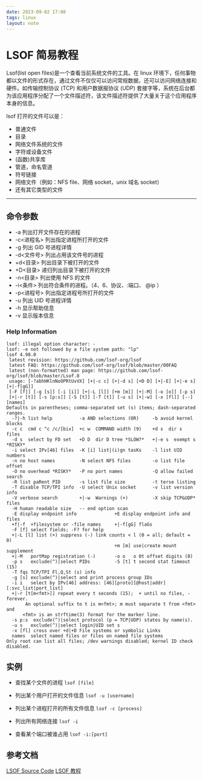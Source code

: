 ```yaml
---
date: 2023-09-02 17:08
tags: linux
layout: note
---
```


# LSOF 简易教程

Lsof(list open files)是一个查看当前系统文件的工具。在 linux 环境下，任何事物都以文件的形式存在，通过文件不仅仅可以访问常规数据，还可以访问网络连接和硬件。如传输控制协议 (TCP) 和用户数据报协议 (UDP) 套接字等，系统在后台都为该应用程序分配了一个文件描述符，该文件描述符提供了大量关于这个应用程序本身的信息。

lsof 打开的文件可以是：

- 普通文件
- 目录
- 网络文件系统的文件
- 字符或设备文件
- (函数)共享库
- 管道，命名管道
- 符号链接
- 网络文件（例如：NFS file、网络 socket，unix 域名 socket）
- 还有其它类型的文件

---

## 命令参数

- -a 列出打开文件存在的进程
- -c<进程名> 列出指定进程所打开的文件
- -g 列出 GID 号进程详情
- -d<文件号> 列出占用该文件号的进程
- +d<目录> 列出目录下被打开的文件
- +D<目录> 递归列出目录下被打开的文件
- -n<目录> 列出使用 NFS 的文件
- -i<条件> 列出符合条件的进程。（4、6、协议、:端口、 @ip ）
- -p<进程号> 列出指定进程号所打开的文件
- -u 列出 UID 号进程详情
- -h 显示帮助信息
- -v 显示版本信息

### Help Information

```shell
lsof: illegal option character: -
lsof: -e not followed by a file system path: "lp"
lsof 4.98.0
 latest revision: https://github.com/lsof-org/lsof
 latest FAQ: https://github.com/lsof-org/lsof/blob/master/00FAQ
 latest (non-formatted) man page: https://github.com/lsof-org/lsof/blob/master/Lsof.8
 usage: [-?abhHKlnNoOPRtUvVX] [+|-c c] [+|-d s] [+D D] [+|-E] [+|-e s] [+|-f[gG]]
 [-F [f]] [-g [s]] [-i [i]] [+|-L [l]] [+m [m]] [+|-M] [-o [o]] [-p s]
 [+|-r [t]] [-s [p:s]] [-S [t]] [-T [t]] [-u s] [+|-w] [-x [fl]] [--] [names]
Defaults in parentheses; comma-separated set (s) items; dash-separated ranges.
  -?|-h list help          -a AND selections (OR)     -b avoid kernel blocks
  -c c  cmd c ^c /c/[bix]  +c w  COMMAND width (9)    +d s  dir s files
  -d s  select by FD set   +D D  dir D tree *SLOW?*   +|-e s  exempt s *RISKY*
  -i select IPv[46] files  -K [i] list|(i)gn tasKs    -l list UID numbers
  -n no host names         -N select NFS files        -o list file offset
  -O no overhead *RISKY*   -P no port names           -Q allow failed search
  -R list paRent PID       -s list file size          -t terse listing
  -T disable TCP/TPI info  -U select Unix socket      -v list version info
  -V verbose search        +|-w  Warnings (+)         -X skip TCP&UDP* files
  -H human readable size   -- end option scan
  -E display endpoint info              +E display endpoint info and files
  +f|-f  +filesystem or -file names     +|-f[gG] flaGs
  -F [f] select fields; -F? for help
  +|-L [l] list (+) suppress (-) link counts < l (0 = all; default = 0)
                                        +m [m] use|create mount supplement
  +|-M   portMap registration (-)       -o o   o 0t offset digits (8)
  -p s   exclude(^)|select PIDs         -S [t] t second stat timeout (15)
  -T fqs TCP/TPI Fl,Q,St (s) info
  -g [s] exclude(^)|select and print process group IDs
  -i i   select by IPv[46] address: [46][proto][@host|addr][:svc_list|port_list]
  +|-r [t[m<fmt>]] repeat every t seconds (15);  + until no files, - forever.
       An optional suffix to t is m<fmt>; m must separate t from <fmt> and
      <fmt> is an strftime(3) format for the marker line.
  -s p:s  exclude(^)|select protocol (p = TCP|UDP) states by name(s).
  -u s   exclude(^)|select login|UID set s
  -x [fl] cross over +d|+D File systems or symbolic Links
  names  select named files or files on named file systems
Only root can list all files; /dev warnings disabled; kernel ID check disabled.
```

## 实例

- 查找某个文件的进程
  `lsof [file]`

- 列出某个用户打开的文件信息
  `lsof -u [username]`

- 列出某个进程打开的所有文件信息
  `lsof -c [process]`

- 列出所有网络连接
  `lsof -i`

- 查看某个端口被谁占用
  `lsof -i:[port]`

## 参考文档

[LSOF Source Code](https://github.com/lsof-org/lsof)
[LSOF 教程](https://linuxtools-rst.readthedocs.io/zh_CN/latest/tool/lsof.html)
